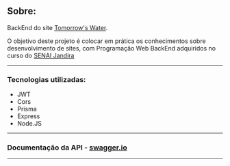 
## Sobre:
BackEnd do site [Tomorrow's Water](https://github.com/ingryd16/tommorrows_water).

O objetivo deste projeto é colocar em prática os conhecimentos sobre desenvolvimento de sites, com Programação Web BackEnd adquiridos no curso do [SENAI Jandira](https://jandira.sp.senai.br/)

---

### Tecnologias utilizadas:
- JWT
- Cors
- Prisma
- Express
- Node.JS

---

### Documentação da API - [swagger.io](https://app.swaggerhub.com/apis/LJKELETICIA/api-tomorrows_water/1.0.0)

---



